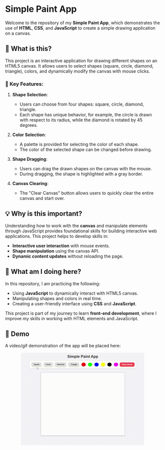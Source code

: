 
# Simple Paint App

Welcome to the repository of my **Simple Paint App**, which demonstrates the use of **HTML**, **CSS**, and **JavaScript** to create a simple drawing application on a canvas.

## 📖 What is this?

This project is an interactive application for drawing different shapes on an HTML5 canvas. It allows users to select shapes (square, circle, diamond, triangle), colors, and dynamically modify the canvas with mouse clicks.

### 🌟 Key Features:

1. **Shape Selection**:
   - Users can choose from four shapes: square, circle, diamond, triangle.
   - Each shape has unique behavior, for example, the circle is drawn with respect to its radius, while the diamond is rotated by 45 degrees.

2. **Color Selection**:
   - A palette is provided for selecting the color of each shape.
   - The color of the selected shape can be changed before drawing.

3. **Shape Dragging**:
   - Users can drag the drawn shapes on the canvas with the mouse.
   - During dragging, the shape is highlighted with a gray border.

4. **Canvas Clearing**:
   - The "Clear Canvas" button allows users to quickly clear the entire canvas and start over.

## 💡 Why is this important?

Understanding how to work with the **canvas** and manipulate elements through JavaScript provides foundational skills for building interactive web applications. This project helps to develop skills in:
- **Interactive user interaction** with mouse events.
- **Shape manipulation** using the canvas API.
- **Dynamic content updates** without reloading the page.

## 🚀 What am I doing here?

In this repository, I am practicing the following:
- Using **JavaScript** to dynamically interact with HTML5 canvas.
- Manipulating shapes and colors in real time.
- Creating a user-friendly interface using **CSS** and **JavaScript**.

This project is part of my journey to learn **front-end development**, where I improve my skills in working with HTML elements and JavaScript.

## 🎥 Demo

A video/gif demonstration of the app will be placed here:

<div align="center">
  <img src="./img/d1.gif" alt="Demo GIF">
</div>
